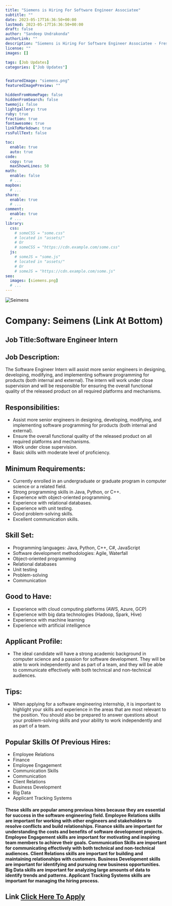 ```yaml
---
title: "Siemens is Hiring For Software Engineer Associatee"
subtitle: ""
date: 2023-05-17T16:36:50+00:00
lastmod: 2023-05-17T16:36:50+00:00
draft: false
author: "Sandeep Undrakonda"
authorLink: ""
description: "Siemens is Hiring For Software Engineer Associatee - Freshers Job Posting"
license: ""
images: []

tags: [Job Updates]
categories: ["Job Updates"]


featuredImage: "siemens.png"
featuredImagePreview: ""

hiddenFromHomePage: false
hiddenFromSearch: false
twemoji: false
lightgallery: true
ruby: true
fraction: true
fontawesome: true
linkToMarkdown: true
rssFullText: false

toc:
  enable: true
  auto: true
code:
  copy: true
  maxShownLines: 50
math:
  enable: false
  # ...
mapbox:
  # ...
share:
  enable: true
  # ...
comment:
  enable: true
  # ...
library:
  css:
    # someCSS = "some.css"
    # located in "assets/"
    # Or
    # someCSS = "https://cdn.example.com/some.css"
  js:
    # someJS = "some.js"
    # located in "assets/"
    # Or
    # someJS = "https://cdn.example.com/some.js"
seo:
  images: [siemens.png]
  # ...
---
```


![Seimens](https://i.ibb.co/HrkKQLP/siemens.png "Seimens")

# Company: Seimens (Link At Bottom)

## Job Title:Software Engineer Intern

## Job Description:

The Software Engineer Intern will assist more senior engineers in designing, developing, modifying, and implementing software programming for products (both internal and external). The intern will work under close supervision and will be responsible for ensuring the overall functional quality of the released product on all required platforms and mechanisms.

## Responsibilities:

* Assist more senior engineers in designing, developing, modifying, and implementing software programming for products (both internal and external).
* Ensure the overall functional quality of the released product on all required platforms and mechanisms.
* Work under close supervision.
* Basic skills with moderate level of proficiency.

## Minimum Requirements:

* Currently enrolled in an undergraduate or graduate program in computer science or a related field.
* Strong programming skills in Java, Python, or C++.
* Experience with object-oriented programming.
* Experience with relational databases.
* Experience with unit testing.
* Good problem-solving skills.
* Excellent communication skills.

## Skill Set:

* Programming languages: Java, Python, C++, C#, JavaScript
* Software development methodologies: Agile, Waterfall
* Object-oriented programming
* Relational databases
* Unit testing
* Problem-solving
* Communication

## Good to Have:

* Experience with cloud computing platforms (AWS, Azure, GCP)
* Experience with big data technologies (Hadoop, Spark, Hive)
* Experience with machine learning
* Experience with artificial intelligence

## Applicant Profile:

* The ideal candidate will have a strong academic background in computer science and a passion for software development. They will be able to work independently and as part of a team, and they will be able to communicate effectively with both technical and non-technical audiences.

## Tips:

* When applying for a software engineering internship, it is important to highlight your skills and experience in the areas that are most relevant to the position. You should also be prepared to answer questions about your problem-solving skills and your ability to work independently and as part of a team.

## Popular Skills Of Previous Hires:

* Employee Relations
* Finance
* Employee Engagement
* Communication Skills
* Communication
* Client Relations
* Business Development
* Big Data
* Applicant Tracking Systems

#### These skills are popular among previous hires because they are essential for success in the software engineering field. Employee Relations skills are important for working with other engineers and stakeholders to resolve conflicts and build relationships. Finance skills are important for understanding the costs and benefits of software development projects. Employee Engagement skills are important for motivating and inspiring team members to achieve their goals. Communication Skills are important for communicating effectively with both technical and non-technical audiences. Client Relations skills are important for building and maintaining relationships with customers. Business Development skills are important for identifying and pursuing new business opportunities. Big Data skills are important for analyzing large amounts of data to identify trends and patterns. Applicant Tracking Systems skills are important for managing the hiring process.

## Link [Click Here To Apply](https://jobs.siemens.com/careers/job/563156115890884?domain=siemens.com&hl=en&sourceType=PREMIUM_POST_SITE)

